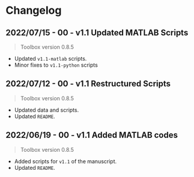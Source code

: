 # Changelog

## 2022/07/15 - 00 - v1.1 Updated MATLAB Scripts
> Toolbox version 0.8.5
* Updated `v1.1-matlab` scripts.
* Minor fixes to `v1.1-python` scripts

## 2022/07/12 - 00 - v1.1 Restructured Scripts
> Toolbox version 0.8.5
* Updated data and scripts.
* Updated `README`.

## 2022/06/19 - 00 - v1.1 Added MATLAB codes
> Toolbox version 0.8.5
* Added scripts for `v1.1` of the manuscript.
* Updated `README`.
